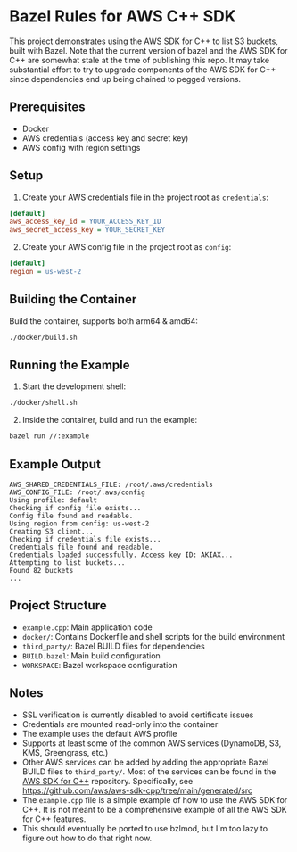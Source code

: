 # Bazel Rules for AWS C++ SDK

This project demonstrates using the AWS SDK for C++ to list S3 buckets, built with Bazel.
Note that the current version of bazel and the AWS SDK for C++ are somewhat stale at the time of publishing this repo.
It may take substantial effort to try to upgrade components of the AWS SDK for C++ since dependencies end up being chained to pegged versions.

## Prerequisites

- Docker
- AWS credentials (access key and secret key)
- AWS config with region settings

## Setup

1. Create your AWS credentials file in the project root as `credentials`:
```ini
[default]
aws_access_key_id = YOUR_ACCESS_KEY_ID
aws_secret_access_key = YOUR_SECRET_KEY
```

2. Create your AWS config file in the project root as `config`:
```ini
[default]
region = us-west-2
```

## Building the Container

Build the container, supports both arm64 & amd64:
```bash
./docker/build.sh
```

## Running the Example

1. Start the development shell:
```bash
./docker/shell.sh
```

2. Inside the container, build and run the example:
```bash
bazel run //:example
```

## Example Output
```
AWS_SHARED_CREDENTIALS_FILE: /root/.aws/credentials
AWS_CONFIG_FILE: /root/.aws/config
Using profile: default
Checking if config file exists...
Config file found and readable.
Using region from config: us-west-2
Creating S3 client...
Checking if credentials file exists...
Credentials file found and readable.
Credentials loaded successfully. Access key ID: AKIAX...
Attempting to list buckets...
Found 82 buckets
...
```

## Project Structure

- `example.cpp`: Main application code
- `docker/`: Contains Dockerfile and shell scripts for the build environment
- `third_party/`: Bazel BUILD files for dependencies
- `BUILD.bazel`: Main build configuration
- `WORKSPACE`: Bazel workspace configuration

## Notes

- SSL verification is currently disabled to avoid certificate issues
- Credentials are mounted read-only into the container
- The example uses the default AWS profile
- Supports at least some of the common AWS services (DynamoDB, S3, KMS, Greengrass, etc.)
- Other AWS services can be added by adding the appropriate Bazel BUILD files to `third_party/`. Most of the services can be found in the [AWS SDK for C++](https://github.com/aws/aws-sdk-cpp) repository. Specifically, see https://github.com/aws/aws-sdk-cpp/tree/main/generated/src
- The `example.cpp` file is a simple example of how to use the AWS SDK for C++. It is not meant to be a comprehensive example of all the AWS SDK for C++ features.
- This should eventually be ported to use bzlmod, but I'm too lazy to figure out how to do that right now.
